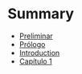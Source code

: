 # Summary

* [Preliminar](preliminasr.md)
* [Prólogo](prologo.md)
* [Introduction](README.md)
* [Capítulo 1](propuesta.md)

